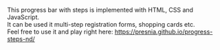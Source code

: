 This progress bar with steps is implemented with HTML, CSS and JavaScript. <br>
It can be used it multi-step registration forms, shopping cards etc. <br>
Feel free to use it and play right here:
https://presnia.github.io/progress-steps-nd/
